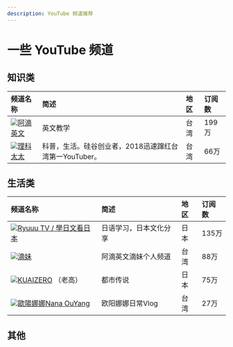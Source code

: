 ```yaml
---
description: YouTube 频道推荐
---
```


# 一些 YouTube 频道

## 知识类

| 频道名称 | 简述 | 地区 | 订阅数 |
| :--- | :--- | :--- | :--- |
| [![](https://yt3.ggpht.com/a-/AAuE7mDBQhDj07QkFf5kLm2Fj6k4P6hSQeNZ58dryg=s48-mo-c-c0xffffffff-rj-k-no)阿滴英文](https://www.youtube.com/channel/UCeo3JwE3HezUWFdVcehQk9Q) | 英文教学 | 台湾 | 199万 |
| [![](https://yt3.ggpht.com/a-/AAuE7mCWnlj07QtWVnZNXh4fj_d42B5-0UNvfRMaZw=s48-mo-c-c0xffffffff-rj-k-no)理科太太](https://www.youtube.com/channel/UCHfY_EOzB1i57hYLSw_rYMg) | 科普，生活。硅谷创业者，2018迅速蹿红台湾第一YouTuber。 | 台湾 | 66万 |

## 生活类

| 频道名称 | 简述 | 地区 | 订阅数 |
| :--- | :--- | :--- | :--- |
| [![](https://yt3.ggpht.com/a-/AAuE7mB0b7l8mzGv2NlDXpFYp89dByWvz_76K0Lf-w=s48-mo-c-c0xffffffff-rj-k-no)Ryuuu TV / 學日文看日本](https://www.youtube.com/channel/UCCZS6YMggfiRV_U7NuiNNsg) | 日语学习，日本文化分享 | 日本 | 135万 |
| [![](https://yt3.ggpht.com/a-/AAuE7mB7xYfLSiKvA7pPttOieYiqvbCKjTWAS27bVA=s48-mo-c-c0xffffffff-rj-k-no)滴妹](https://www.youtube.com/channel/UCGpNjY0Xq2GJLXh4OOX1LOA) | 阿滴英文滴妹个人频道 | 台湾 | 88万 |
| [![](https://yt3.ggpht.com/a-/AAuE7mA2jh-3WWuWBivKtakyU7aBbZ8XxeeAt0AkSw=s48-mo-c-c0xffffffff-rj-k-no)KUAIZERO](https://www.youtube.com/channel/UCMUnInmOkrWN4gof9KlhNmQ) （老高） | 都市传说 | 日本 | 75万 |
| [![](https://yt3.ggpht.com/a-/AAuE7mCsNaHMYkc7km4MWOyygS9GNkFQ__zGWVbrHA=s48-mo-c-c0xffffffff-rj-k-no)歐陽娜娜Nana OuYang](https://www.youtube.com/channel/UCCo41cmOu6fcku2O8J54bdA) | 欧阳娜娜日常Vlog | 台湾 | 27万 |

## 其他

